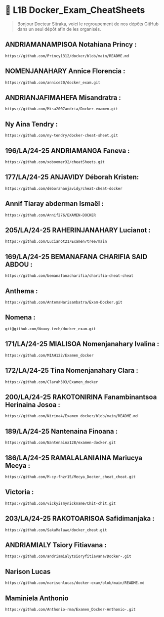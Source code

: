 # 🐳 L1B Docker_Exam_CheatSheets
> Bonjour Docteur Sitraka, voici le regroupement de nos dépôts GitHub dans un seul dépôt afin de les organisés. 

## ANDRIAMANAMPISOA Notahiana Princy :
```
https://github.com/Princy1312/docker/blob/main/README.md
```
## NOMENJANAHARY Annice Florencia :
```
https://github.com/annice20/docker_exam.git
```
## ANDRIANJAFIMAHEFA Misandratra :

```
https://github.com/Misa2007andria/Docker-examen.git
```
## Ny Aina Tendry :
```
https://github.com/ny-tendry/docker-cheat-sheet.git
```
## 196/LA/24-25 ANDRIAMANGA Faneva :
```
https://github.com/xoboomer32/cheatSheets.git
```
## 177/LA/24-25 ANJAVIDY Déborah Kristen:
```
https://github.com/deborahanjavidy/cheat-cheat-docker
```
## Annif Tiaray abderman Ismaël :
```
https://github.com/Annif276/EXAMEN-DOCKER
```
## 205/LA/24-25 RAHERINJANAHARY Lucianot :
```
https://github.com/Lucianot21/Examen/tree/main
```
## 169/LA/24-25 BEMANAFANA CHARIFIA SAID ABDOU :
```
https://github.com/bemanafanacharifia/charifia-cheat-cheat
```
## Anthema :
```
https://github.com/AntemaHarisambatra/Exam-Docker.git
```
## Nomena :
```
git@github.com/Nouxy-tech/docker_exam.git
```
## 171/LA/24-25 MIALISOA Nomenjanahary Ivalina :
```
https://github.com/MIAH122/Examen_docker
```
## 172/LA/24-25 Tina Nomenjanahary Clara :
```
https://github.com/Clarah303/Examen_docker
```
## 200/LA/24-25 RAKOTONIRINA Fanambinantsoa Herinaina Josoa :
```
https://github.com/Nirina4/Examen_docker/blob/main/README.md
```
## 189/LA/24-25 Nantenaina Finoana :
```
https://github.com/Nantenaina128/examen-docker.git
```
## 186/LA/24-25 RAMALALANIAINA Mariucya Mecya :
```
https://github.com/M-cy-fhzr15/Mecya_Docker_cheat_cheat.git
```
## Victoria :
```
https://github.com/vickyismynickname/Chit-chit.git
```
## 203/LA/24-25 RAKOTOARISOA Safidimanjaka :
```
https://github.com/SakaMalawo/docker_cheat.git
```
## ANDRIAMIALY Tsiory Fitiavana :
```
https://github.com/andriamialytsioryfitiavana/Docker-.git
```
## Narison Lucas
```
https://github.com/narisonlucas/docker-exam/blob/main/README.md
```
## Maminiela Anthonio
```
https://github.com/Anthonio-rma/Examen_Docker-Anthonio-.git
```
